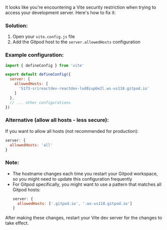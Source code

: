 It looks like you're encountering a Vite security restriction when trying to access your development server. Here's how to fix it:

### Solution:
1. Open your `vite.config.js` file
2. Add the Gitpod host to the `server.allowedHosts` configuration

### Example configuration:
```javascript
import { defineConfig } from 'vite'

export default defineConfig({
  server: {
    allowedHosts: [
      '5173-srireactdev-reactdev-lxd8iup6e2l.ws-us118.gitpod.io'
    ]
  },
  // ... other configurations
})
```

### Alternative (allow all hosts - less secure):
If you want to allow all hosts (not recommended for production):
```javascript
server: {
  allowedHosts: 'all'
}
```

### Note:
- The hostname changes each time you restart your Gitpod workspace, so you might need to update this configuration frequently
- For Gitpod specifically, you might want to use a pattern that matches all Gitpod hosts:
  ```javascript
  server: {
    allowedHosts: ['.gitpod.io', '.ws-us118.gitpod.io']
  }
  ```

After making these changes, restart your Vite dev server for the changes to take effect.